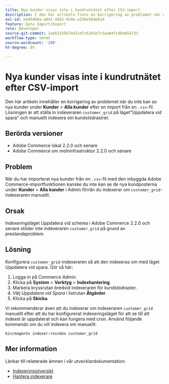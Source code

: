 ```yaml
---
title: Nya kunder visas inte i kundrutnätet efter CSV-import
description: I den här artikeln finns en korrigering av problemet när du inte kan se nya kunder under **Kunder** &gt; **Alla kunder** efter en import från en .csv-fil. Lösningen är att ställa in indexeraren "customer_grid" till "Update on Save" och manuellt indexera om kundrutnätet.
exl-id: e4d9d60a-a0d1-4602-924e-a338e56de61d
feature: Data Import/Export
role: Developer
source-git-commit: 2aeb2355b74d1cdfc62b5e7c5aa04fcd0a654733
workflow-type: tm+mt
source-wordcount: '288'
ht-degree: 0%

---
```


# Nya kunder visas inte i kundrutnätet efter CSV-import

Den här artikeln innehåller en korrigering av problemet när du inte kan se nya kunder under **Kunder** > **Alla kunder** efter en import från en `.csv`-fil. Lösningen är att ställa in indexeraren `customer_grid` på läget&quot;Uppdatera vid spara&quot; och manuellt indexera om kundstödrastret.

## Berörda versioner

* Adobe Commerce lokal 2.2.0 och senare
* Adobe Commerce om molninfrastruktur 2.2.0 och senare

## Problem

När du har importerat nya kunder från en `.csv`-fil med den inbyggda Adobe Commerce-importfunktionen kanske du inte kan se de nya kundposterna under **Kunder** > **Alla kunder** i Admin förrän du indexerar om `customer_grid`-indexeraren manuellt.

## Orsak

Indexeringsläget Uppdatera vid schema i Adobe Commerce 2.2.0 och senare stöder inte indexeraren `customer_grid` på grund av prestandaproblem.

## Lösning

Konfigurera `customer_grid`-indexeraren så att den indexeras om med läget Uppdatera vid spara. Gör så här:

1. Logga in på Commerce Admin.
1. Klicka på **System** > **Verktyg** > **Indexhantering**.
1. Markera kryssrutan bredvid indexeraren för kundstödraster.
1. Välj *Uppdatera vid Spara* i listrutan **Åtgärder**.
1. Klicka på **Skicka**.

Vi rekommenderar även att du indexerar om indexeraren `customer_grid` manuellt efter att du har konfigurerat indexeringsläget för att se till att indexet är uppdaterat och kan fungera med cron. Använd följande kommando om du vill indexera om manuellt:

`bin/magento indexer:reindex customer_grid`

## Mer information

Länkar till relaterade ämnen i vår utvecklardokumentation:

* [Indexeringsöversikt](https://developer.adobe.com/commerce/php/development/components/indexing/)
* [Hantera indexerare](https://experienceleague.adobe.com/sv/docs/commerce-operations/configuration-guide/cli/manage-indexers)
